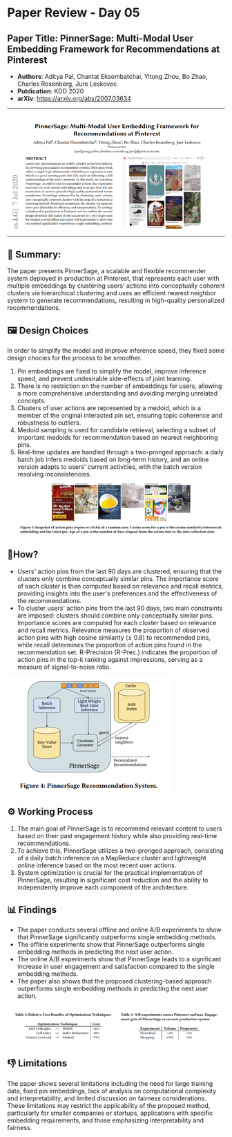 # Paper Review - Day 05

## **Paper Title**: PinnerSage: Multi-Modal User Embedding Framework for Recommendations at Pinterest
- **Authors**: Aditya Pal, Chantat Eksombatchai, Yitong Zhou, Bo Zhao, Charles Rosenberg, Jure Leskovec
- **Publication**: KDD 2020
- **arXiv**: https://arxiv.org/abs/2007.03634

---

![](./figs/Day05/1.png)

---

## 🧾 Summary: 
The paper presents PinnerSage, a scalable and flexible recommender system deployed in production at Pinterest, that represents each user with multiple embeddings by clustering users' actions into conceptually coherent clusters via hierarchical clustering and uses an efficient nearest neighbor system to generate recommendations, resulting in high-quality personalized recommendations.

## 🖼️ Design Choices
In order to simplify the model and improve inference speed, they fixed some design chocies for the process to be smoother.
1. Pin embeddings are fixed to simplify the model, improve inference speed, and prevent undesirable side-effects of joint learning.
2. There is no restriction on the number of embeddings for users, allowing a more comprehensive understanding and avoiding merging unrelated concepts.
3. Clusters of user actions are represented by a medoid, which is a member of the original interacted pin set, ensuring topic coherence and robustness to outliers.
4. Medoid sampling is used for candidate retrieval, selecting a subset of important medoids for recommendation based on nearest neighboring pins.
5. Real-time updates are handled through a two-pronged approach: a daily batch job infers medoids based on long-term history, and an online version adapts to users' current activities, with the batch version resolving inconsistencies.
![](./figs/Day05/2.png)

## 🚀How?
- Users' action pins from the last 90 days are clustered, ensuring that the clusters only combine conceptually similar pins. The importance score of each cluster is then computed based on relevance and recall metrics, providing insights into the user's preferences and the effectiveness of the recommendations.
- To cluster users' action pins from the last 90 days, two main constraints are imposed: clusters should combine only conceptually similar pins. Importance scores are computed for each cluster based on relevance and recall metrics. Relevance measures the proportion of observed action pins with high cosine similarity (≥ 0.8) to recommended pins, while recall determines the proportion of action pins found in the recommendation set. R-Precision (R-Prec.) indicates the proportion of action pins in the top-k ranking against impressions, serving as a measure of signal-to-noise ratio.

![](./figs/Day05/3.png)


## ⚙️ Working Process
1. The main goal of PinnerSage is to recommend relevant content to users based on their past engagement history while also providing real-time recommendations.
2. To achieve this, PinnerSage utilizes a two-pronged approach, consisting of a daily batch inference on a MapReduce cluster and lightweight online inference based on the most recent user actions.
3. System optimization is crucial for the practical implementation of PinnerSage, resulting in significant cost reduction and the ability to independently improve each component of the architecture.

## 📊 Findings
- The paper conducts several offline and online A/B experiments to show that PinnerSage significantly outperforms single embedding methods. 
- The offline experiments show that PinnerSage outperforms single embedding methods in predicting the next user action. 
- The online A/B experiments show that PinnerSage leads to a significant increase in user engagement and satisfaction compared to the single embedding methods. 
- The paper also shows that the proposed clustering-based approach outperforms single embedding methods in predicting the next user action. 

![](./figs/Day05/4.png)

## 👎 Limitations
The paper shows several limitations including the need for large training data, fixed pin embeddings, lack of analysis on computational complexity and interpretability, and limited discussion on fairness considerations. These limitations may restrict the applicability of the proposed method, particularly for smaller companies or startups, applications with specific embedding requirements, and those emphasizing interpretability and fairness.
